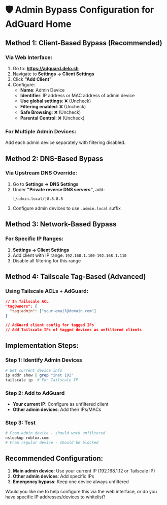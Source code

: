 # 🛡️ Admin Bypass Configuration for AdGuard Home

## Method 1: Client-Based Bypass (Recommended)

### Via Web Interface:
1. Go to: **https://adguard.delo.sh**
2. Navigate to **Settings → Client Settings**
3. Click **"Add Client"**
4. Configure:
   - **Name**: Admin Device
   - **Identifier**: IP address or MAC address of admin device
   - **Use global settings**: ❌ (Uncheck)
   - **Filtering enabled**: ❌ (Uncheck)
   - **Safe Browsing**: ❌ (Uncheck)
   - **Parental Control**: ❌ (Uncheck)

### For Multiple Admin Devices:
Add each admin device separately with filtering disabled.

## Method 2: DNS-Based Bypass

### Via Upstream DNS Override:
1. Go to **Settings → DNS Settings**
2. Under **"Private reverse DNS servers"**, add:
   ```
   [/admin.local/]8.8.8.8
   ```
3. Configure admin devices to use `.admin.local` suffix

## Method 3: Network-Based Bypass

### For Specific IP Ranges:
1. **Settings → Client Settings**
2. Add client with IP range: `192.168.1.100-192.168.1.110`
3. Disable all filtering for this range

## Method 4: Tailscale Tag-Based (Advanced)

### Using Tailscale ACLs + AdGuard:
```json
// In Tailscale ACL
"tagOwners": {
  "tag:admin": ["your-email@domain.com"]
}

// AdGuard client config for tagged IPs
// Add Tailscale IPs of tagged devices as unfiltered clients
```

## Implementation Steps:

### Step 1: Identify Admin Devices
```bash
# Get current device info
ip addr show | grep "inet 192"
tailscale ip  # For Tailscale IP
```

### Step 2: Add to AdGuard
- **Your current IP**: Configure as unfiltered client
- **Other admin devices**: Add their IPs/MACs

### Step 3: Test
```bash
# From admin device - should work unfiltered
nslookup roblox.com
# From regular device - should be blocked
```

## Recommended Configuration:

1. **Main admin device**: Use your current IP (192.168.1.12 or Tailscale IP)
2. **Other admin devices**: Add specific IPs
3. **Emergency bypass**: Keep one device always unfiltered

Would you like me to help configure this via the web interface, or do you have specific IP addresses/devices to whitelist?